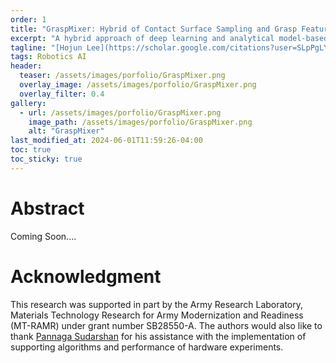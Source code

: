 ```yaml
---
order: 1
title: "GraspMixer: Hybrid of Contact Surface Sampling and Grasp Feature Mixing for Grasp Synthesis"
excerpt: "A hybrid approach of deep learning and analytical model-based algorithms for offline grasp generation"
tagline: "[Hojun Lee](https://scholar.google.com/citations?user=SLpPgLYAAAAJ&hl=en&oi=sra)<sup>1</sup>, [Tyler Toner](https://scholar.google.com/citations?user=NKTX6H4AAAAJ&hl=en)<sup>2</sup>, [Dawn Tilbury](https://scholar.google.com/citations?user=8P0XsUgAAAAJ&hl=en)<sup>2</sup>, [Kira Barton](https://scholar.google.com/citations?user=RXmPJqsAAAAJ&hl=en)<sup>2</sup> <br/> <sup>1</sup> Purdue University, West Lafayette <br/> <sup>2</sup> University of Michigan, Ann Arbor" 
tags: Robotics AI
header:
  teaser: /assets/images/porfolio/GraspMixer.png
  overlay_image: /assets/images/porfolio/GraspMixer.png
  overlay_filter: 0.4
gallery:
  - url: /assets/images/porfolio/GraspMixer.png
    image_path: /assets/images/porfolio/GraspMixer.png
    alt: "GraspMixer"
last_modified_at: 2024-06-01T11:59:26-04:00
toc: true
toc_sticky: true
---
```


# Abstract
Coming Soon....

# Acknowledgment
This research was supported in part by the Army Research Laboratory, Materials Technology Research for Army Modernization and Readiness (MT-RAMR) under grant number SB28550-A. The authors would also like to thank [Pannaga Sudarshan](https://github.com/PannagaS) for his assistance with the implementation of supporting algorithms and performance of hardware experiments. 